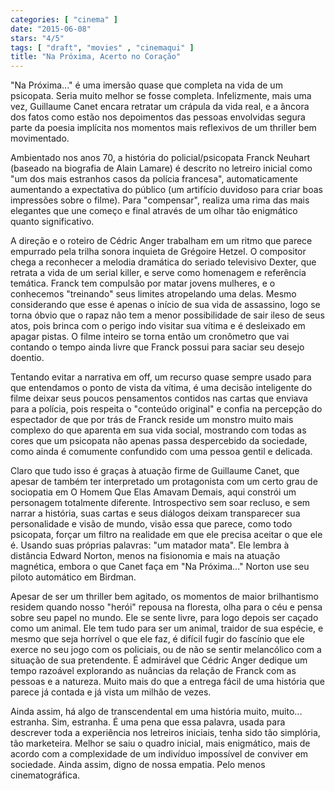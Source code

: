 ```yaml
---
categories: [ "cinema" ]
date: "2015-06-08"
stars: "4/5"
tags: [ "draft", "movies" , "cinemaqui" ]
title: "Na Próxima, Acerto no Coração"
---
```

"Na Próxima..." é uma imersão quase que completa na vida de um
psicopata. Seria muito melhor se fosse completa. Infelizmente, mais
uma vez, Guillaume Canet encara retratar um crápula da vida real, e a
âncora dos fatos como estão nos depoimentos das pessoas envolvidas
segura parte da poesia implícita nos momentos mais reflexivos de um
thriller bem movimentado.

Ambientado nos anos 70, a história do policial/psicopata Franck Neuhart
(baseado na biografia de Alain Lamare) é descrito no letreiro inicial
como "um dos mais estranhos casos da polícia francesa", automaticamente
aumentando a expectativa do público (um artifício duvidoso para criar
boas impressões sobre o filme). Para "compensar", realiza uma rima
das mais elegantes que une começo e final através de um olhar tão
enigmático quanto significativo.

A direção e o roteiro de Cédric Anger trabalham em um ritmo que parece
empurrado pela trilha sonora inquieta de Grégoire Hetzel. O compositor
chega a reconhecer a melodia dramática do seriado televisivo Dexter, que
retrata a vida de um serial killer, e serve como homenagem e referência
temática. Franck tem compulsão por matar jovens mulheres, e o conhecemos
"treinando" seus limites atropelando uma delas. Mesmo considerando que
esse é apenas o início de sua vida de assassino, logo se torna óbvio
que o rapaz não tem a menor possibilidade de sair ileso de seus atos,
pois brinca com o perigo indo visitar sua vítima e é desleixado em
apagar pistas. O filme inteiro se torna então um cronômetro que vai
contando o tempo ainda livre que Franck possui para saciar seu desejo
doentio.

Tentando evitar a narrativa em off, um recurso quase sempre usado para
que entendamos o ponto de vista da vítima, é uma decisão inteligente do
filme deixar seus poucos pensamentos contidos nas cartas que enviava para
a polícia, pois respeita o "conteúdo original" e confia na percepção
do espectador de que por trás de Franck reside um monstro muito mais
complexo do que aparenta em sua vida social, mostrando com todas as
cores que um psicopata não apenas passa despercebido da sociedade,
como ainda é comumente confundido com uma pessoa gentil e delicada.

Claro que tudo isso é graças à atuação firme de Guillaume Canet,
que apesar de também ter interpretado um protagonista com um certo
grau de sociopatia em O Homem Que Elas Amavam Demais, aqui constrói um
personagem totalmente diferente. Introspectivo sem soar recluso, e sem
narrar a história, suas cartas e seus diálogos deixam transparecer
sua personalidade e visão de mundo, visão essa que parece, como todo
psicopata, forçar um filtro na realidade em que ele precisa aceitar o
que ele é. Usando suas próprias palavras: "um matador mata". Ele lembra
à distância Edward Norton, menos na fisionomia e mais na atuação
magnética, embora o que Canet faça em "Na Próxima..." Norton use seu
piloto automático em Birdman.

Apesar de ser um thriller bem agitado, os momentos de maior brilhantismo
residem quando nosso "herói" repousa na floresta, olha para o céu e
pensa sobre seu papel no mundo. Ele se sente livre, para logo depois ser
caçado como um animal. Ele tem tudo para ser um animal, traidor de sua
espécie, e mesmo que seja horrível o que ele faz, é difícil fugir
do fascínio que ele exerce no seu jogo com os policiais, ou de não se
sentir melancólico com a situação de sua pretendente. É admirável
que Cédric Anger dedique um tempo razoável explorando as nuâncias
da relação de Franck com as pessoas e a natureza. Muito mais do que
a entrega fácil de uma história que parece já contada e já vista um
milhão de vezes.

Ainda assim, há algo de transcendental em uma história muito,
muito... estranha. Sim, estranha. É uma pena que essa palavra, usada
para descrever toda a experiência nos letreiros iniciais, tenha sido
tão simplória, tão marketeira. Melhor se saiu o quadro inicial,
mais enigmático, mais de acordo com a complexidade de um indivíduo
impossível de conviver em sociedade. Ainda assim, digno de nossa
empatia. Pelo menos cinematográfica.
